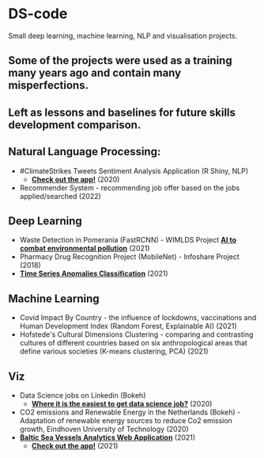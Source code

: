 # DS-code

Small deep learning, machine learning, NLP and visualisation projects.
## Some of the projects were used as a training many years ago and contain many misperfections. 
## Left as lessons and baselines for future skills development comparison.

## Natural Language Processing:

- #ClimateStrikes Tweets Sentiment Analysis Application (R Shiny, NLP)
    - **[Check out the app!](https://mkortas.shinyapps.io/The-Greta-Effect/)** (2020)
- Recommender System - recommending job offer based on the jobs applied/searched (2022)

## Deep Learning

- Waste Detection in Pomerania (FastRCNN) - WIMLDS
  Project **[AI to combat environmental pollution](https://towardsdatascience.com/ai-to-combat-environmental-pollution-6d58b0bf6a1)** (2021)
- Pharmacy Drug Recognition Project (MobileNet) - Infoshare Project (2018)
- **[Time Series Anomalies Classification](https://github.com/m-kortas/anomaly-detection)** (2021)

## Machine Learning

- Covid Impact By Country - the influence of lockdowns, vaccinations and Human Development Index (Random Forest,
  Explainable AI) (2021)
- Hofstede's Cultural Dimensions Clustering - comparing and contrasting cultures of different countries based on six
  anthropological areas that define various societies (K-means clustering, PCA) (2021)

## Viz

- Data Science jobs on Linkedin (Bokeh)
    - **[Where it is the easiest to get data science job?](https://towardsdatascience.com/where-it-is-the-easiest-to-get-data-science-job-not-where-you-may-think-28e33ec652b3)** (2020)
- CO2 emissions and Renewable Energy in the Netherlands (Bokeh) - Adaptation of renewable energy sources to reduce Co2
  emission growth, Eindhoven University of Technology (2020)
- **[Baltic Sea Vessels Analytics Web Application](https://github.com/m-kortas/vessels-dashboard-app)** (2021)
    - **[Check out the app!](https://mkortas.shinyapps.io/vessel-dashboard/)** (2021)
